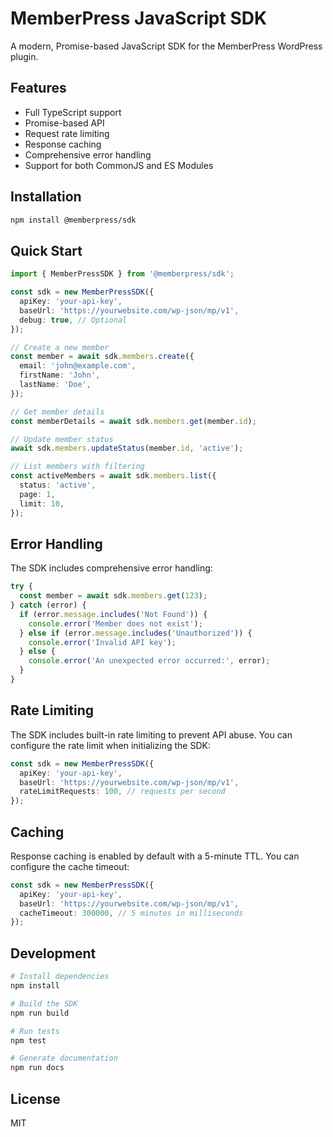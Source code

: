 # MemberPress JavaScript SDK

A modern, Promise-based JavaScript SDK for the MemberPress WordPress plugin.

## Features

- Full TypeScript support
- Promise-based API
- Request rate limiting
- Response caching
- Comprehensive error handling
- Support for both CommonJS and ES Modules

## Installation

```bash
npm install @memberpress/sdk
```

## Quick Start

```typescript
import { MemberPressSDK } from '@memberpress/sdk';

const sdk = new MemberPressSDK({
  apiKey: 'your-api-key',
  baseUrl: 'https://yourwebsite.com/wp-json/mp/v1',
  debug: true, // Optional
});

// Create a new member
const member = await sdk.members.create({
  email: 'john@example.com',
  firstName: 'John',
  lastName: 'Doe',
});

// Get member details
const memberDetails = await sdk.members.get(member.id);

// Update member status
await sdk.members.updateStatus(member.id, 'active');

// List members with filtering
const activeMembers = await sdk.members.list({
  status: 'active',
  page: 1,
  limit: 10,
});
```

## Error Handling

The SDK includes comprehensive error handling:

```typescript
try {
  const member = await sdk.members.get(123);
} catch (error) {
  if (error.message.includes('Not Found')) {
    console.error('Member does not exist');
  } else if (error.message.includes('Unauthorized')) {
    console.error('Invalid API key');
  } else {
    console.error('An unexpected error occurred:', error);
  }
}
```

## Rate Limiting

The SDK includes built-in rate limiting to prevent API abuse. You can configure the rate limit when initializing the SDK:

```typescript
const sdk = new MemberPressSDK({
  apiKey: 'your-api-key',
  baseUrl: 'https://yourwebsite.com/wp-json/mp/v1',
  rateLimitRequests: 100, // requests per second
});
```

## Caching

Response caching is enabled by default with a 5-minute TTL. You can configure the cache timeout:

```typescript
const sdk = new MemberPressSDK({
  apiKey: 'your-api-key',
  baseUrl: 'https://yourwebsite.com/wp-json/mp/v1',
  cacheTimeout: 300000, // 5 minutes in milliseconds
});
```

## Development

```bash
# Install dependencies
npm install

# Build the SDK
npm run build

# Run tests
npm test

# Generate documentation
npm run docs
```

## License

MIT